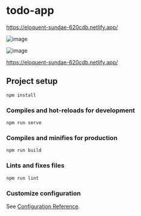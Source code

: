 # todo-app

https://eloquent-sundae-620cdb.netlify.app/

![image](https://user-images.githubusercontent.com/73798412/194719847-ee7a52ff-41a6-4934-a70a-a85cd3e9ce91.png)

![image](https://user-images.githubusercontent.com/73798412/194719823-022f81f1-8f96-4f5f-9f6c-eab76a59408b.png)

https://eloquent-sundae-620cdb.netlify.app/

## Project setup
```
npm install
```

### Compiles and hot-reloads for development
```
npm run serve
```

### Compiles and minifies for production
```
npm run build
```

### Lints and fixes files
```
npm run lint
```

### Customize configuration
See [Configuration Reference](https://cli.vuejs.org/config/).
